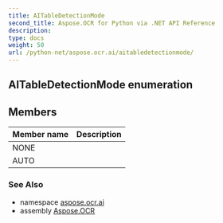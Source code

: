 ```yaml
---
title: AITableDetectionMode
second_title: Aspose.OCR for Python via .NET API Reference
description: 
type: docs
weight: 50
url: /python-net/aspose.ocr.ai/aitabledetectionmode/
---
```


## AITableDetectionMode enumeration



## Members
| Member name | Description |
| :- | :- |
|NONE||
|AUTO||

### See Also

* namespace [aspose.ocr.ai](/ocr/python-net/aspose.ocr.ai/)
* assembly [Aspose.OCR](/ocr/python-net/)

